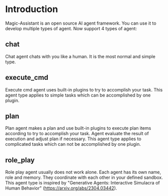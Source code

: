 # Introduction

Magic-Assistant is an open source AI agent framework. You can use it to develop multiple types of agent. Now support 4
types of agent:
## chat
Chat agent chats with you like a human. It is the most normal and simple type.
## execute_cmd
Execute cmd agent uses built-in plugins to try to accomplish your task. This agent type applies to simple tasks which 
can be accomplished by one plugin.
## plan
Plan agent makes a plan and use built-in plugins to execute plan items according to try to accomplish your task. Agent evaluate 
the result of execution and adjust plan if necessary. This agent type applies to complicated tasks which can not be 
accomplished by one plugin.
## role_play
Role play agent usually does not work alone. Each agent has its own name, role and memory. They coordinate with each other in 
your defined sandbox. This agent type is inspired by "Generative Agents: Interactive Simulacra of Human Behavior"
(https://arxiv.org/abs/2304.03442).
